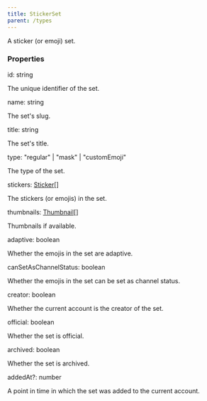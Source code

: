 ```yaml
---
title: StickerSet
parent: /types
---
```


A sticker (or emoji) set.

### Properties

<div class="flex flex-col gap-3"><div><div class="flex gap-2"><div class="font-mono p" id="p_id" data-anchor><span class="font-bold">id</span><span class="opacity-50">:</span> <span>string</span></div></div><div class="pl-3"><div class="no-margin">

The unique identifier of the set.

</div></div></div><div><div class="flex gap-2"><div class="font-mono p" id="p_name" data-anchor><span class="font-bold">name</span><span class="opacity-50">:</span> <span>string</span></div></div><div class="pl-3"><div class="no-margin">

The set's slug.

</div></div></div><div><div class="flex gap-2"><div class="font-mono p" id="p_title" data-anchor><span class="font-bold">title</span><span class="opacity-50">:</span> <span>string</span></div></div><div class="pl-3"><div class="no-margin">

The set's title.

</div></div></div><div><div class="flex gap-2"><div class="font-mono p" id="p_type" data-anchor><span class="font-bold">type</span><span class="opacity-50">:</span> <span>&quot;regular&quot;</span> <span class="opacity-50">|</span> <span>&quot;mask&quot;</span> <span class="opacity-50">|</span> <span>&quot;customEmoji&quot;</span></div></div><div class="pl-3"><div class="no-margin">

The type of the set.

</div></div></div><div><div class="flex gap-2"><div class="font-mono p" id="p_stickers" data-anchor><span class="font-bold">stickers</span><span class="opacity-50">:</span> <a href="/types/sticker"  >Sticker</a><span class="opacity-50">[]</span></div></div><div class="pl-3"><div class="no-margin">

The stickers (or emojis) in the set.

</div></div></div><div><div class="flex gap-2"><div class="font-mono p" id="p_thumbnails" data-anchor><span class="font-bold">thumbnails</span><span class="opacity-50">:</span> <a href="/types/thumbnail"  >Thumbnail</a><span class="opacity-50">[]</span></div></div><div class="pl-3"><div class="no-margin">

Thumbnails if available.

</div></div></div><div><div class="flex gap-2"><div class="font-mono p" id="p_adaptive" data-anchor><span class="font-bold">adaptive</span><span class="opacity-50">:</span> <span>boolean</span></div></div><div class="pl-3"><div class="no-margin">

Whether the emojis in the set are adaptive.

</div></div></div><div><div class="flex gap-2"><div class="font-mono p" id="p_canSetAsChannelStatus" data-anchor><span class="font-bold">canSetAsChannelStatus</span><span class="opacity-50">:</span> <span>boolean</span></div></div><div class="pl-3"><div class="no-margin">

Whether the emojis in the set can be set as channel status.

</div></div></div><div><div class="flex gap-2"><div class="font-mono p" id="p_creator" data-anchor><span class="font-bold">creator</span><span class="opacity-50">:</span> <span>boolean</span></div></div><div class="pl-3"><div class="no-margin">

Whether the current account is the creator of the set.

</div></div></div><div><div class="flex gap-2"><div class="font-mono p" id="p_official" data-anchor><span class="font-bold">official</span><span class="opacity-50">:</span> <span>boolean</span></div></div><div class="pl-3"><div class="no-margin">

Whether the set is official.

</div></div></div><div><div class="flex gap-2"><div class="font-mono p" id="p_archived" data-anchor><span class="font-bold">archived</span><span class="opacity-50">:</span> <span>boolean</span></div></div><div class="pl-3"><div class="no-margin">

Whether the set is archived.

</div></div></div><div><div class="flex gap-2"><div class="font-mono p" id="p_addedAt" data-anchor><span class="font-bold">addedAt</span><span class="opacity-50"><span title="Optional" class="cursor-help">?</span>:</span> <span>number</span></div></div><div class="pl-3"><div class="no-margin">

A point in time in which the set was added to the current account.

</div></div></div></div>

